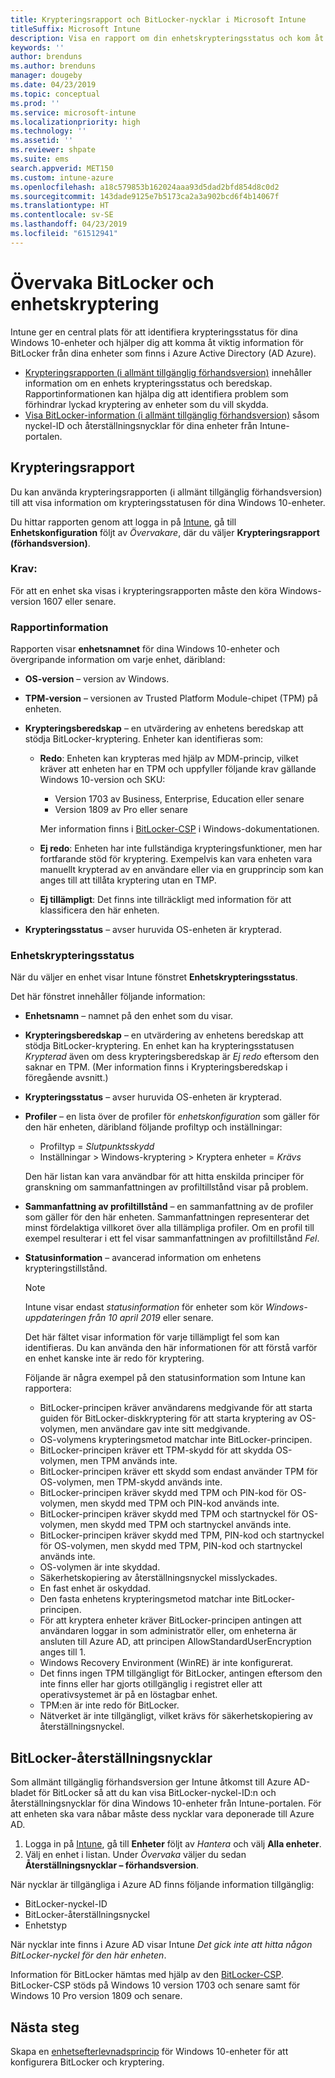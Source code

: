```yaml
---
title: Krypteringsrapport och BitLocker-nycklar i Microsoft Intune
titleSuffix: Microsoft Intune
description: Visa en rapport om din enhetskrypteringsstatus och kom åt BitLocker-återställningsnycklar från Microsoft Intune-portalen.
keywords: ''
author: brenduns
ms.author: brenduns
manager: dougeby
ms.date: 04/23/2019
ms.topic: conceptual
ms.prod: ''
ms.service: microsoft-intune
ms.localizationpriority: high
ms.technology: ''
ms.assetid: ''
ms.reviewer: shpate
ms.suite: ems
search.appverid: MET150
ms.custom: intune-azure
ms.openlocfilehash: a18c579853b162024aaa93d5dad2bfd854d8c0d2
ms.sourcegitcommit: 143dade9125e7b5173ca2a3a902bcd6f4b14067f
ms.translationtype: HT
ms.contentlocale: sv-SE
ms.lasthandoff: 04/23/2019
ms.locfileid: "61512941"
---
```

# <a name="monitor-bitlocker-and-device-encryption"></a>Övervaka BitLocker och enhetskryptering  
Intune ger en central plats för att identifiera krypteringsstatus för dina Windows 10-enheter och hjälper dig att komma åt viktig information för BitLocker från dina enheter som finns i Azure Active Directory (AD Azure).  

- [Krypteringsrapporten (i allmänt tillgänglig förhandsversion)](#encryption-report) innehåller information om en enhets krypteringsstatus och beredskap. Rapportinformationen kan hjälpa dig att identifiera problem som förhindrar lyckad kryptering av enheter som du vill skydda.  
- [Visa BitLocker-information (i allmänt tillgänglig förhandsversion)](#bitlocker-recovery-keys) såsom nyckel-ID och återställningsnycklar för dina enheter från Intune-portalen.  

## <a name="encryption-report"></a>Krypteringsrapport
Du kan använda krypteringsrapporten (i allmänt tillgänglig förhandsversion) till att visa information om krypteringsstatusen för dina Windows 10-enheter.  

Du hittar rapporten genom att logga in på [Intune](https://aka.ms/intuneportal), gå till **Enhetskonfiguration** följt av *Övervakare*, där du väljer **Krypteringsrapport (förhandsversion)**.  

### <a name="prerequisites"></a>Krav:
För att en enhet ska visas i krypteringsrapporten måste den köra Windows-version 1607 eller senare.  

### <a name="report-details"></a>Rapportinformation
Rapporten visar **enhetsnamnet** för dina Windows 10-enheter och övergripande information om varje enhet, däribland:  
- **OS-version** – version av Windows.  
- **TPM-version** – versionen av Trusted Platform Module-chipet (TPM) på enheten.  
- **Krypteringsberedskap** – en utvärdering av enhetens beredskap att stödja BitLocker-kryptering. Enheter kan identifieras som:
  - **Redo**: Enheten kan krypteras med hjälp av MDM-princip, vilket kräver att enheten har en TPM och uppfyller följande krav gällande Windows 10-version och SKU:
    - Version 1703 av Business, Enterprise, Education eller senare
    - Version 1809 av Pro eller senare  
  
    Mer information finns i [BitLocker-CSP](https://docs.microsoft.com/windows/client-management/mdm/bitlocker-csp) i Windows-dokumentationen.  

  - **Ej redo**: Enheten har inte fullständiga krypteringsfunktioner, men har fortfarande stöd för kryptering. Exempelvis kan vara enheten vara manuellt krypterad av en användare eller via en grupprincip som kan anges till att tillåta kryptering utan en TMP.
  - **Ej tillämpligt**: Det finns inte tillräckligt med information för att klassificera den här enheten.  

- **Krypteringsstatus** – avser huruvida OS-enheten är krypterad.  


### <a name="device-encryption-status"></a>Enhetskrypteringsstatus
När du väljer en enhet visar Intune fönstret **Enhetskrypteringsstatus**.

Det här fönstret innehåller följande information:  
- **Enhetsnamn** – namnet på den enhet som du visar.  
- **Krypteringsberedskap** – en utvärdering av enhetens beredskap att stödja BitLocker-kryptering. En enhet kan ha krypteringsstatusen *Krypterad* även om dess krypteringsberedskap är *Ej redo* eftersom den saknar en TPM. (Mer information finns i Krypteringsberedskap i föregående avsnitt.)
- **Krypteringsstatus** – avser huruvida OS-enheten är krypterad.  
- **Profiler** – en lista över de profiler för *enhetskonfiguration* som gäller för den här enheten, däribland följande profiltyp och inställningar:  
  - Profiltyp = *Slutpunktsskydd*  
  - Inställningar > Windows-kryptering > Kryptera enheter = *Krävs*  

  Den här listan kan vara användbar för att hitta enskilda principer för granskning om sammanfattningen av profiltillstånd visar på problem.  

- **Sammanfattning av profiltillstånd** – en sammanfattning av de profiler som gäller för den här enheten. Sammanfattningen representerar det minst fördelaktiga villkoret över alla tillämpliga profiler. Om en profil till exempel resulterar i ett fel visar sammanfattningen av profiltillstånd *Fel*.  
- **Statusinformation** – avancerad information om enhetens krypteringstillstånd. 
  > [!NOTE]  
  > Intune visar endast *statusinformation* för enheter som kör *Windows-uppdateringen från 10 april 2019* eller senare.
  
  Det här fältet visar information för varje tillämpligt fel som kan identifieras. Du kan använda den här informationen för att förstå varför en enhet kanske inte är redo för kryptering.  

  Följande är några exempel på den statusinformation som Intune kan rapportera:  

   - BitLocker-principen kräver användarens medgivande för att starta guiden för BitLocker-diskkryptering för att starta kryptering av OS-volymen, men användare gav inte sitt medgivande.  
   - OS-volymens krypteringsmetod matchar inte BitLocker-principen.  
   - BitLocker-principen kräver ett TPM-skydd för att skydda OS-volymen, men TPM används inte.  
   - BitLocker-principen kräver ett skydd som endast använder TPM för OS-volymen, men TPM-skydd används inte.  
   - BitLocker-principen kräver skydd med TPM och PIN-kod för OS-volymen, men skydd med TPM och PIN-kod används inte.  
   - BitLocker-principen kräver skydd med TPM och startnyckel för OS-volymen, men skydd med TPM och startnyckel används inte.  
   - BitLocker-principen kräver skydd med TPM, PIN-kod och startnyckel för OS-volymen, men skydd med TPM, PIN-kod och startnyckel används inte.  
   - OS-volymen är inte skyddad.  
   - Säkerhetskopiering av återställningsnyckel misslyckades.  
   - En fast enhet är oskyddad.  
   - Den fasta enhetens krypteringsmetod matchar inte BitLocker-principen.  
   - För att kryptera enheter kräver BitLocker-principen antingen att användaren loggar in som administratör eller, om enheterna är ansluten till Azure AD, att principen AllowStandardUserEncryption anges till 1.  
   - Windows Recovery Environment (WinRE) är inte konfigurerat.  
   - Det finns ingen TPM tillgängligt för BitLocker, antingen eftersom den inte finns eller har gjorts otillgänglig i registret eller att operativsystemet är på en löstagbar enhet.  
   - TPM:en är inte redo för BitLocker.  
   - Nätverket är inte tillgängligt, vilket krävs för säkerhetskopiering av återställningsnyckel.  

## <a name="bitlocker-recovery-keys"></a>BitLocker-återställningsnycklar
Som allmänt tillgänglig förhandsversion ger Intune åtkomst till Azure AD-bladet för BitLocker så att du kan visa BitLocker-nyckel-ID:n och återställningsnycklar för dina Windows 10-enheter från Intune-portalen.  För att enheten ska vara nåbar måste dess nycklar vara deponerade till Azure AD. 
1. Logga in på [Intune](https://aka.ms/intuneportal), gå till **Enheter** följt av *Hantera* och välj **Alla enheter**.
2. Välj en enhet i listan. Under *Övervaka* väljer du sedan **Återställningsnycklar – förhandsversion**.  
  
När nycklar är tillgängliga i Azure AD finns följande information tillgänglig:
- BitLocker-nyckel-ID
- BitLocker-återställningsnyckel
- Enhetstyp  

När nycklar inte finns i Azure AD visar Intune *Det gick inte att hitta någon BitLocker-nyckel för den här enheten*.  

Information för BitLocker hämtas med hjälp av den [BitLocker-CSP](https://docs.microsoft.com/windows/client-management/mdm/bitlocker-csp). BitLocker-CSP stöds på Windows 10 version 1703 och senare samt för Windows 10 Pro version 1809 och senare. 

## <a name="next-steps"></a>Nästa steg
Skapa en [enhetsefterlevnadsprincip](compliance-policy-create-windows.md) för Windows 10-enheter för att konfigurera BitLocker och kryptering.
